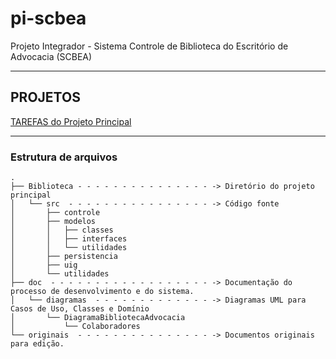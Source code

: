 # pi-scbea

Projeto Integrador - Sistema Controle de Biblioteca do Escritório de Advocacia (SCBEA)

--- 

## PROJETOS
[TAREFAS do Projeto Principal](https://github.com/Viniciusalopes/pi-scbea/projects/1)

---

### Estrutura de arquivos
```
.
├── Biblioteca - - - - - - - - - - - - - - - -> Diretório do projeto principal
│   └── src  - - - - - - - - - - - - - - - - -> Código fonte
│       ├── controle
│       ├── modelos
│       │   ├── classes
│       │   ├── interfaces
│       │   └── utilidades
│       ├── persistencia
│       ├── uig
│       └── utilidades
├── doc  - - - - - - - - - - - - - - - - - - -> Documentação do processo de desenvolvimento e do sistema.
│   └── diagramas  - - - - - - - - - - - - - -> Diagramas UML para Casos de Uso, Classes e Domínio
│       └── DiagramaBibliotecaAdvocacia
│           └── Colaboradores
└── originais  - - - - - - - - - - - - - - - -> Documentos originais para edição.
```
